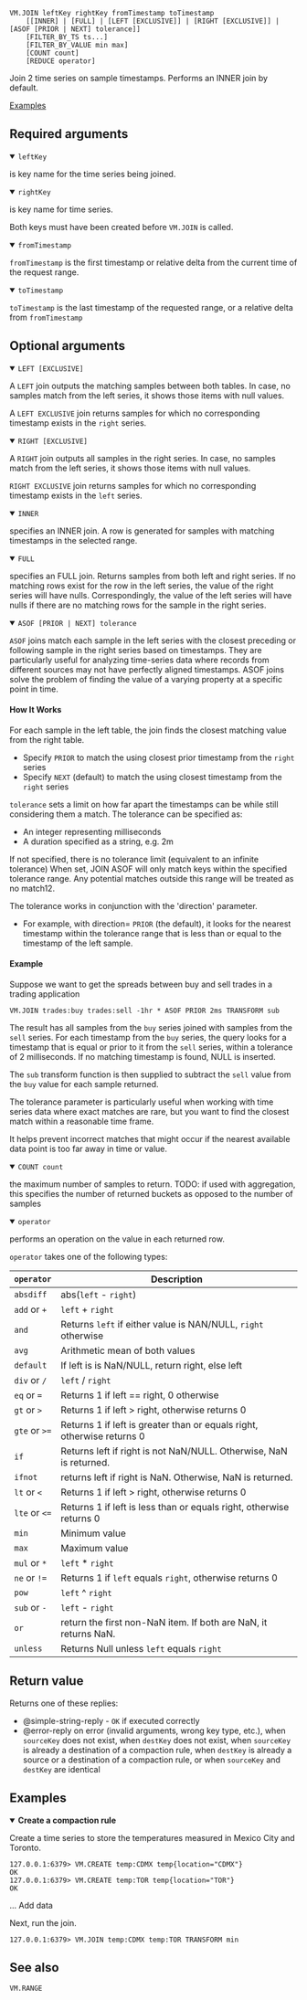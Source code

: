 ```
VM.JOIN leftKey rightKey fromTimestamp toTimestamp
    [[INNER] | [FULL] | [LEFT [EXCLUSIVE]] | [RIGHT [EXCLUSIVE]] | [ASOF [PRIOR | NEXT] tolerance]]
    [FILTER_BY_TS ts...]
    [FILTER_BY_VALUE min max]
    [COUNT count]
    [REDUCE operator]
```

Join 2 time series on sample timestamps. Performs an INNER join by default.

[Examples](#examples)

## Required arguments

<details open><summary><code>leftKey</code></summary>

is key name for the time series being joined.
</details>

<details open><summary><code>rightKey</code></summary> 

is key name for time series.
</details>

Both keys must have been created before `VM.JOIN` is called.

<details open><summary><code>fromTimestamp</code></summary>

`fromTimestamp` is the first timestamp or relative delta from the current time of the request range.

</details>

<details open><summary><code>toTimestamp</code></summary>

`toTimestamp` is the last timestamp of the requested range, or a relative delta from `fromTimestamp`
 
</details>



## Optional arguments

<details open><summary><code>LEFT [EXCLUSIVE]</code></summary>

A `LEFT` join outputs the matching samples between both tables. In case, no samples match from the left series, it shows 
those items with null values.

A `LEFT EXCLUSIVE` join returns samples for which no corresponding timestamp exists in the `right` series.

</details>

<details open><summary><code>RIGHT [EXCLUSIVE]</code></summary>

A `RIGHT` join outputs all samples in the right series. In case, no samples match from the left  series, it shows
those items with null values.

`RIGHT EXCLUSIVE` join returns samples for which no corresponding timestamp exists in the `left` series.

</details>

<details open><summary><code>INNER</code></summary>

specifies an INNER join. A row is generated for samples with matching timestamps in the selected range.

</details>

<details open><summary><code>FULL</code></summary>

specifies an FULL join. Returns samples from both left and right series. If no matching rows exist for the row in the left 
series, the value of the right series will have nulls. Correspondingly, the value of the left series will have nulls if 
there are no matching rows for the sample in the right series.

</details>

<details open><summary><code>ASOF [PRIOR | NEXT] tolerance</code></summary>

`ASOF` joins match each sample in the left series with the closest preceding or following sample in the right series based on 
timestamps. They are particularly useful for analyzing time-series data where records from different sources may not have 
perfectly aligned timestamps. ASOF joins solve the problem of finding the value of a varying property at a specific point in time.

#### How It Works
For each sample in the left table, the join finds the closest matching value from the right table.
- Specify `PRIOR` to match the using closest prior timestamp from the `right` series
- Specify `NEXT` (default) to match the using closest timestamp from the `right` series

`tolerance` sets a limit on how far apart the timestamps can be while still considering them a match. 
The tolerance can be specified as:
 - An integer representing milliseconds
 - A duration specified as a string, e.g. 2m

If not specified, there is no tolerance limit (equivalent to an infinite tolerance)
When set, JOIN ASOF will only match keys within the specified tolerance range. Any potential matches outside this range will be treated as no match12.

The tolerance works in conjunction with the 'direction' parameter. 
 - For example, with direction= `PRIOR` (the default), it looks for the nearest timestamp within the tolerance range that is less 
 than or equal to the timestamp of the left sample.


#### Example
Suppose we want to get the spreads between buy and sell trades in a trading application

```
VM.JOIN trades:buy trades:sell -1hr * ASOF PRIOR 2ms TRANSFORM sub
```

The result has all samples from the `buy` series joined with samples from the `sell` series. For each timestamp from the 
`buy` series, the query looks for a timestamp that is equal or prior to it from the `sell` series, within a tolerance of
2 milliseconds. If no matching timestamp is found, NULL is inserted.

The `sub` transform function is then supplied to subtract the `sell` value from the `buy` value for each sample returned.

The tolerance parameter is particularly useful when working with time series data where exact matches are rare, but you 
want to find the closest match within a reasonable time frame. 

It helps prevent incorrect matches that might occur if the nearest available data point is too far away in time or value.

</details>

<details open><summary><code>COUNT count</code></summary>

the maximum number of samples to return. 
TODO: if used with aggregation, this specifies the number of returned buckets as opposed to the number of samples

</details>

<details open><summary><code>operator</code></summary> 

performs an operation on the value in each returned row.

 `operator` takes one of the following types:

  | `operator`    | Description                                                            |
  |---------------|------------------------------------------------------------------------| 
  | `absdiff`     | abs(`left` - `right`)                                                  |
  | `add` or `+`  | `left` + `right`                                                       |
  | `and`         | Returns `left` if either value is NAN/NULL, `right` otherwise          |
  | `avg`         | Arithmetic mean of both values                                         |
  | `default`     | If left is is NaN/NULL, return right, else left                        | 
  | `div` or `/`  | `left` / `right`                                                       |
  | `eq` or `=`   | Returns 1 if left == right, 0 otherwise                                |
  | `gt` or `>`   | Returns 1 if left > right, otherwise returns 0                         |
  | `gte` or `>=` | Returns 1 if left is greater than or equals right, otherwise returns 0 |
  | `if`          | Returns left if right is not NaN/NULL. Otherwise, NaN is returned.     |
  | `ifnot`       | returns left if right is NaN. Otherwise, NaN is returned.              |
  | `lt` or `<`   | Returns 1 if left > right, otherwise returns 0                         |
  | `lte` or `<=` | Returns 1 if left is less than or equals right, otherwise returns 0    |
  | `min`         | Minimum value                                                          |
  | `max`         | Maximum value                                                          | 
  | `mul` or `*`  | `left` * `right`                                                       |
  | `ne` or `!=`  | Returns 1 if `left` equals `right`, otherwise returns 0                |
  | `pow`         | `left` ^ `right`                                                       |
  | `sub` or `-`  | `left` - `right`                                                       |
  | `or`          | return the first non-NaN item. If both are NaN, it returns NaN.        |
  | `unless`      | Returns Null unless `left` equals `right`                              |

</details>

## Return value

Returns one of these replies:

- @simple-string-reply - `OK` if executed correctly
- @error-reply on error (invalid arguments, wrong key type, etc.), when `sourceKey` does not exist, when `destKey` does not exist, when `sourceKey` is already a destination of a compaction rule, when `destKey` is already a source or a destination of a compaction rule, or when `sourceKey` and `destKey` are identical

## Examples

<details open>
<summary><b>Create a compaction rule</b></summary>

Create a time series to store the temperatures measured in Mexico City and Toronto.

```
127.0.0.1:6379> VM.CREATE temp:CDMX temp{location="CDMX"}
OK
127.0.0.1:6379> VM.CREATE temp:TOR temp{location="TOR"}
OK
```

... Add data


Next, run the join.

```
127.0.0.1:6379> VM.JOIN temp:CDMX temp:TOR TRANSFORM min 
```

</details>

## See also

`VM.RANGE`
